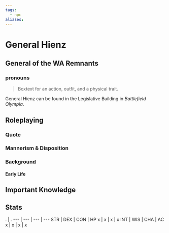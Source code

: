 ```yaml
---
tags:
  - npc
aliases:
---
```

# General Hienz
## General of the WA Remnants
### pronouns

> Boxtext for an action, outfit, and a physical trait.

General Hienz can be found in the Legislative Building in *Battlefield Olympia*.

## Roleplaying
### Quote

### Mannerism & Disposition

### Background
#### Early Life

## Important Knowledge


## Stats
. | . 
--- | --- | --- | ---
STR | DEX | CON | HP
x | x | x | x
INT | WIS | CHA | AC
x | x | x | x